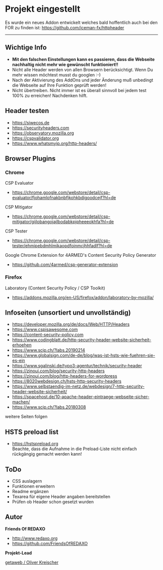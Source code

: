 # Projekt eingestellt

Es wurde ein neues Addon entwickelt welches bald hoffentlich auch bei den FOR zu finden ist: https://github.com/iceman-fx/httpheader

---

## Wichtige Info

* **Mit den falschen Einstellungen kann es passieren, dass die Webseite nachhaltig nicht mehr wie gewünscht funktioniert!!**
* Nicht alle Header werden von allen Browsern berücksichtigt. Wenn Du mehr wissen möchtest musst du googlen :-)
* Nach der Aktivierung des AddOns und jeder Änderung muß unbedingt die Webseite auf Ihre Funktion geprüft werden!
* Nicht übertreiben. Nicht immer ist es überall sinnvoll bei jedem test 100% zu erreichen! Nachdenken hilft.

## Header testen

* https://siwecos.de
* https://securityheaders.com
* https://observatory.mozilla.org
* https://cspvalidator.org
* https://www.whatsmyip.org/http-headers/

## Browser Plugins

### Chrome

CSP Evaluator  
* https://chrome.google.com/webstore/detail/csp-evaluator/fjohamlofnakbnbfjkohkbdigoodcejf?hl=de

CSP Mitigator  
* https://chrome.google.com/webstore/detail/csp-mitigator/gijlobangojajlbodabkpjpheeeokhfa?hl=de

CSP Tester  
* https://chrome.google.com/webstore/detail/csp-tester/ehmipebdmhlmikaopdfoinmcjhhfadlf?hl=de

Google Chrome Extension for 4ARMED's Content Security Policy Generator  
* https://github.com/4armed/csp-generator-extension


### Firefox

Laboratory (Content Security Policy / CSP Toolkit)  
* https://addons.mozilla.org/en-US/firefox/addon/laboratory-by-mozilla/


## Infoseiten (unsortiert und unvollständig)

* https://developer.mozilla.org/de/docs/Web/HTTP/Headers
* https://www.cspisawesome.com
* https://content-security-policy.com
* https://www.codingblatt.de/http-security-header-website-sicherheit-erhoehen
* https://www.scip.ch/?labs.20190214
* https://www.globalsign.com/de-de/blog/was-ist-hsts-wie-fuehren-sie-es-ein
* https://www.sgalinski.de/typo3-agentur/technik/security-header
* https://zinoui.com/blog/security-http-headers
* https://zinoui.com/blog/http-headers-for-wordpress
* https://8020webdesign.ch/hsts-http-security-headers
* https://www.selbstaendig-im-netz.de/webdesign/7-http-security-header-website-sicherheit/
* https://spacehost.de/10-apache-header-eintraege-webseite-sicher-machen/
* https://www.scip.ch/?labs.20180308

weitere Seiten folgen

## HSTS preload list

* https://hstspreload.org  
Beachte, dass die Aufnahme in die Preload-Liste nicht einfach rückgängig gemacht werden kann!

## ToDo

- CSS auslagern
- Funktionen erweitern
- Readme ergänzen
- Texarea für eigene Header angaben bereitstellen
- Prüfen ob Header schon gesetzt wurden

## Autor

**Friends Of REDAXO**

* http://www.redaxo.org
* https://github.com/FriendsOfREDAXO

**Projekt-Lead**

[getaweb / Oliver Kreischer](https://getaweb.de)

